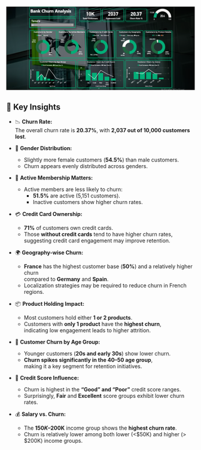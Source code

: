 ![Bank-Churn-Analysis](Dashboard.png)

## 🧠 Key Insights

- 📉 **Churn Rate:**  
  The overall churn rate is **20.37%**, with **2,037 out of 10,000 customers lost**.

- 👥 **Gender Distribution:**  
  - Slightly more female customers (**54.5%**) than male customers.  
  - Churn appears evenly distributed across genders.

- 🔘 **Active Membership Matters:**  
  - Active members are less likely to churn:  
    - **51.5%** are active (5,151 customers).  
    - Inactive customers show higher churn rates.

- 💳 **Credit Card Ownership:**  
  - **71%** of customers own credit cards.  
  - Those **without credit cards** tend to have higher churn rates,  
    suggesting credit card engagement may improve retention.

- 🌍 **Geography-wise Churn:**  
  - **France** has the highest customer base (**50%**) and a relatively higher churn  
    compared to **Germany** and **Spain**.  
  - Localization strategies may be required to reduce churn in French regions.

- 📦 **Product Holding Impact:**  
  - Most customers hold either **1 or 2 products**.  
  - Customers with **only 1 product** have the **highest churn**,  
    indicating low engagement leads to higher attrition.

- 🧓 **Customer Churn by Age Group:**  
  - Younger customers (**20s and early 30s**) show lower churn.  
  - **Churn spikes significantly in the 40–50 age group**,  
    making it a key segment for retention initiatives.

- 🏦 **Credit Score Influence:**  
  - Churn is highest in the **“Good” and “Poor”** credit score ranges.  
  - Surprisingly, **Fair** and **Excellent** score groups exhibit lower churn rates.

- 💰 **Salary vs. Churn:**  
  - The **$150K–$200K** income group shows the **highest churn rate**.  
  - Churn is relatively lower among both lower (<$50K) and higher (> $200K) income groups.


